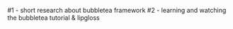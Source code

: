 #1 - short research about bubbletea framework
#2 - learning and watching the bubbletea tutorial & lipgloss